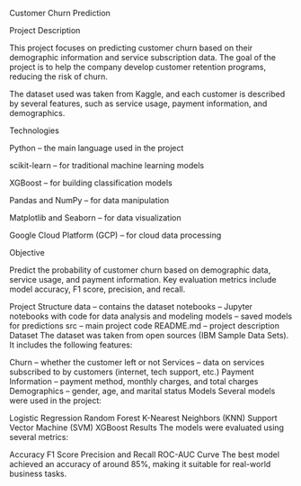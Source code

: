 Customer Churn Prediction

Project Description

This project focuses on predicting customer churn based on their demographic information and service subscription data. The goal of the project is to help the company develop customer retention programs, reducing the risk of churn.

The dataset used was taken from Kaggle, and each customer is described by several features, such as service usage, payment information, and demographics.

Technologies

  Python – the main language used in the project

  scikit-learn – for traditional machine learning models

  XGBoost – for building classification models

  Pandas and NumPy – for data manipulation

  Matplotlib and Seaborn – for data visualization

  Google Cloud Platform (GCP) – for cloud data processing

  Objective


Predict the probability of customer churn based on demographic data, service usage, and payment information. Key evaluation metrics include model accuracy, F1 score, precision, and recall.

Project Structure
data – contains the dataset
notebooks – Jupyter notebooks with code for data analysis and modeling
models – saved models for predictions
src – main project code
README.md – project description
Dataset
The dataset was taken from open sources (IBM Sample Data Sets). It includes the following features:

Churn – whether the customer left or not
Services – data on services subscribed to by customers (internet, tech support, etc.)
Payment Information – payment method, monthly charges, and total charges
Demographics – gender, age, and marital status
Models
Several models were used in the project:

Logistic Regression
Random Forest
K-Nearest Neighbors (KNN)
Support Vector Machine (SVM)
XGBoost
Results
The models were evaluated using several metrics:

Accuracy
F1 Score
Precision and Recall
ROC-AUC Curve
The best model achieved an accuracy of around 85%, making it suitable for real-world business tasks.
